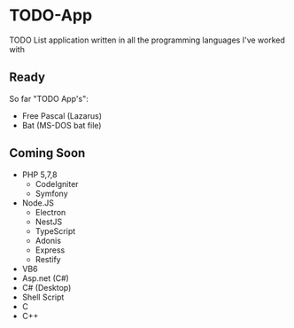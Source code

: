 # TODO-App

TODO List application written in all the programming languages I've worked with


## Ready

So far "TODO App's":

- Free Pascal (Lazarus)
- Bat (MS-DOS bat file)

## Coming Soon
- PHP 5,7,8<br/>
    - CodeIgniter
    - Symfony
- Node.JS<br/>
    - Electron<br/>
    - NestJS<br/>
    - TypeScript<br/>
    - Adonis<br/>
    - Express<br/>
    - Restify<br/>
- VB6<br/>
- Asp.net (C#)<br/>
- C# (Desktop)<br/>
- Shell Script<br/>
- C<br/>
- C++<br/>
